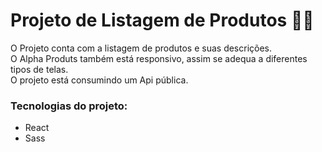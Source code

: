 # Projeto de Listagem de Produtos 📓📓

O Projeto conta com a listagem de produtos e suas descrições. <br>
O Alpha Produts também está responsivo, assim se adequa a diferentes tipos de telas. <br>
O projeto está consumindo um Api pública.

 ### Tecnologias do projeto:
  - React
  - Sass
  
